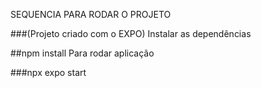 SEQUENCIA PARA RODAR O PROJETO

###(Projeto criado com o EXPO)
Instalar as dependências

##npm install
Para rodar aplicação

###npx expo start